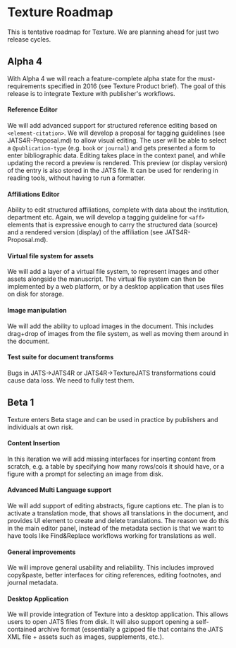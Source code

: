 # Texture Roadmap

This is tentative roadmap for Texture. We are planning ahead for just two release cycles.

## Alpha 4

With Alpha 4 we will reach a feature-complete alpha state for the must-requirements specified in 2016 (see Texture Product brief). The goal of this release is to integrate Texture with publisher's workflows.

#### Reference Editor

We will add advanced support for structured reference editing based on `<element-citation>`. We will develop a proposal for tagging guidelines (see JATS4R-Proposal.md) to allow visual editing. The user will be able to select a `@publication-type` (e.g. `book` or `journal`) and gets presented a form to enter bibliographic data. Editing takes place in the context panel, and while updating the record a preview is rendered. This preview (or display version) of the entry is also stored in the JATS file. It can be used for rendering in reading tools, without having to run a formatter.

#### Affiliations Editor

Ability to edit structured affiliations, complete with data about the institution, department etc. Again, we will develop a tagging guideline for `<aff>` elements that is expressive enough to carry the structured data (source) and a rendered version (display) of the affiliation (see JATS4R-Proposal.md).

#### Virtual file system for assets

We will add a layer of a virtual file system, to represent images and other assets alongside the manuscript. The virtual file system can then be implemented by a web platform, or by a desktop application that uses files on disk for storage.

#### Image manipulation

We will add the ability to upload images in the document. This includes drag+drop of images from the file system, as well as moving them around in the document.


#### Test suite for document transforms

Bugs in JATS->JATS4R or JATS4R->TextureJATS transformations could cause data loss. We need to fully test them.

## Beta 1

Texture enters Beta stage and can be used in practice by publishers and individuals at own risk.

#### Content Insertion

In this iteration we will add missing interfaces for inserting content from scratch, e.g. a table by specifying how many rows/cols it should have, or a figure with a prompt for selecting an image from disk.

#### Advanced Multi Language support

We will add support of editing abstracts, figure captions etc. The plan is to activate a translation mode, that shows all translations in the document, and provides UI element to create and delete translations. The reason we do this in the main editor panel, instead of the metadata section is that we want to have tools like Find&Replace workflows working for translations as well.

#### General improvements

We will improve general usability and reliability. This includes improved copy&paste, better interfaces for citing references, editing footnotes, and journal metadata.

#### Desktop Application

We will provide integration of Texture into a desktop application. This allows users to open JATS files from disk. It will also support opening a self-contained archive format (essentially a gzipped file that contains the JATS XML file + assets such as images, supplements, etc.).
